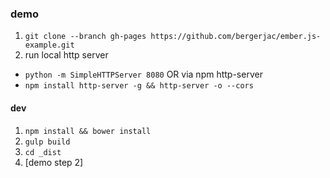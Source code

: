 ### demo
 1. `git clone --branch gh-pages https://github.com/bergerjac/ember.js-example.git`
 1. run local http server
   - `python -m SimpleHTTPServer 8080` OR via npm http-server
   - `npm install http-server -g && http-server -o --cors`

#### dev

 1. `npm install && bower install`
 1. `gulp build`
 1. `cd _dist`
 1. [demo step 2]
